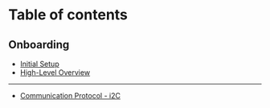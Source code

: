 # Table of contents

## Onboarding

* [Initial Setup](README.md)
* [High-Level Overview](onboarding/high-level-overview.md)

***

* [Communication Protocol - i2C](communication-protocol-i2c.md)
